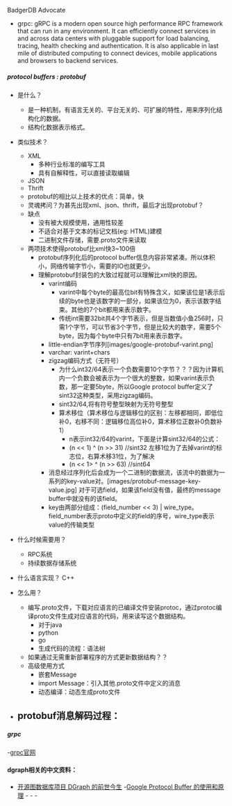 BadgerDB
Advocate
- grpc: gRPC is a modern open source high performance RPC framework that can run in any environment. 
It can efficiently connect services in and across data centers with pluggable support for load balancing, 
tracing, health checking and authentication. It is also applicable in last mile of distributed computing 
to connect devices, mobile applications and browsers to backend services.

##### protocol buffers : protobuf
- 是什么？ 
    - 是一种机制，有语言无关的、平台无关的、可扩展的特性，用来序列化结构化的数据。
    - 结构化数据表示格式。
- 类似技术？
    - XML
        - 多种行业标准的编写工具
        - 具有自解释性，可以直接读取编辑
    - JSON
    - Thrift 
    - protobuf的相比以上技术的优点：简单，快
    - 灵魂拷问？为甚先出现xml、json、thrift，最后才出现protobuf？
    - 缺点
        - 没有被大规模使用，通用性较差
        - 不适合对基于文本的标记文档(eg: HTML)建模
        - 二进制文件存储，需要.proto文件来读取
    - 两项技术使得protobuf比xml快3~100倍
        - protobuf序列化后的protocol buffer信息内容非常紧凑。所以体积小，网络传输字节小，需要的IO也就更少。
        - 理解protobuf封装包的大致过程就可以理解比xml快的原因。
            - varint编码
                - varint中每个byte的最高位bit有特殊含义，如果该位是1表示后续的byte也是该数字的一部分，如果该位为0，表示该数字结束。其他的7个bit都用来表示数字。
                - 传统int需要32bit共4个字节表示，但是当数值小鱼256时，只需1个字节，可以节省3个字节，但是比较大的数字，需要5个byte，因为每个byte中只有7bit用来表示数字。
            - little-endian字节序列[images/google-protobuf-varint.png]
            - varchar: varint+chars
            - zigzag编码方式（无符号）
                - 为什么int32/64表示一个负数需要10个字节？？？因为计算机内一个负数会被表示为一个很大的整数，如果varint表示负数，那一定要5byte，所以Google protocol buffer定义了sint32这种类型，采用zigzag编码。
                - sint32/64,将有符号整型映射为无符号整型
                - 算术移位（算术移位与逻辑移位的区别：左移都相同，即低位补0，右移不同：逻辑移位高位补0，算术移位正数补0负数补1）
                    - n表示int32/64的varint，下面是计算sint32/64的公式： 
                    - (n << 1) ^ (n >> 31) //sint32 左移1位为了去掉varint的标志位，右算术移31位，为了解决
                    - (n << 1> ^ (n >> 63) //sint64
            - 消息经过序列化后会成为一个二进制的数据流，该流中的数据为一系列的key-value对。[images/protobuf-message-key-value.jpg]
              对于可选field，如果该field没有值，最终的message buffer中就没有的该field。
            - key由两部分组成：(field_number << 3) | wire_type。 field_number表示proto中定义的field的序号，wire_type表示value的传输类型
- 什么时候需要用？
    - RPC系统
    - 持续数据存储系统
- 什么语言实现？ C++
- 怎么用？ 
    - 编写.proto文件，下载对应语言的已编译文件安装protoc，通过protoc编译proto文件生成对应语言的代码，用来读写这个数据结构。
        - 对于java
        - python
        - go
        - 生成代码的流程：语法树
    - 如果通过无需重新部署程序的方式更新数据结构？？
    - 高级使用方式
        - 嵌套Message
        - import Message：引入其他.proto文件中定义的消息
        - 动态编译：动态生成proto文件
    
- protobuf消息解码过程：
    - 
##### grpc


-[grpc官网](https://www.grpc.io/faq/)

#### dgraph相关的中文资料：
- [开源图数据库项目 DGraph 的前世今生](https://baijiahao.baidu.com/s?id=1628331109232303412&wfr=spider&for=pc)
-[Google Protocol Buffer 的使用和原理](https://www.ibm.com/developerworks/cn/linux/l-cn-gpb/)
-[]()
-[]()
-[]()
